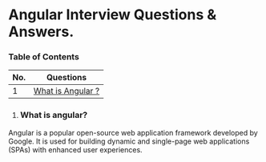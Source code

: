 
 # Angular Interview Questions & Answers.





### Table of Contents

| No. | Questions |
|-----| --------
|1  | [What is Angular ?](#What-is-angular?)|



































1. ### What is angular?
 Angular is a popular open-source web application framework developed by Google.
 It is used for building dynamic and single-page web applications (SPAs) with enhanced user experiences.

